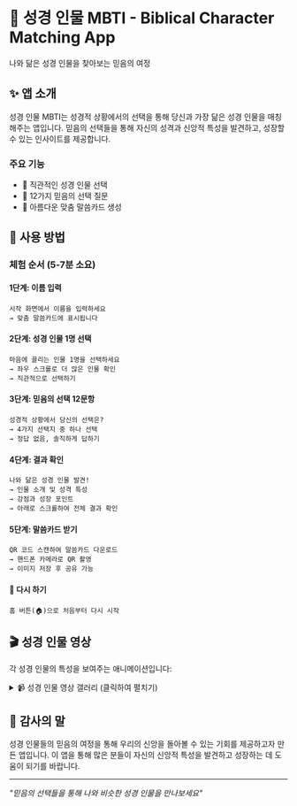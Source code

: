 # 📖 성경 인물 MBTI - Biblical Character Matching App

나와 닮은 성경 인물을 찾아보는 믿음의 여정

## ✨ 앱 소개

성경 인물 MBTI는 성경적 상황에서의 선택을 통해 당신과 가장 닮은 성경 인물을 매칭해주는 앱입니다. 믿음의 선택들을 통해 자신의 성격과 신앙적 특성을 발견하고, 성장할 수 있는 인사이트를 제공합니다.

### 주요 기능
- 🎯 직관적인 성경 인물 선택
- 📝 12가지 믿음의 선택 질문
- 🎨 아름다운 맞춤 말씀카드 생성


## 🚀 사용 방법

### 체험 순서 (5-7분 소요)

#### **1단계: 이름 입력**
```
시작 화면에서 이름을 입력하세요
→ 맞춤 말씀카드에 표시됩니다
```

#### **2단계: 성경 인물 1명 선택**
```
마음에 끌리는 인물 1명을 선택하세요
→ 좌우 스크롤로 더 많은 인물 확인
→ 직관적으로 선택하기
```

#### **3단계: 믿음의 선택 12문항**
```
성경적 상황에서 당신의 선택은?
→ 4가지 선택지 중 하나 선택
→ 정답 없음, 솔직하게 답하기
```

#### **4단계: 결과 확인**
```
나와 닮은 성경 인물 발견!
→ 인물 소개 및 성격 특성
→ 강점과 성장 포인트
→ 아래로 스크롤하여 전체 결과 확인
```

#### **5단계: 말씀카드 받기**
```
QR 코드 스캔하여 말씀카드 다운로드
→ 핸드폰 카메라로 QR 촬영
→ 이미지 저장 후 공유 가능
```

#### **🔄 다시 하기**
```
홈 버튼(🏠)으로 처음부터 다시 시작
```

## 🎬 성경 인물 영상

각 성경 인물의 특성을 보여주는 애니메이션입니다:

<details>
<summary>📹 성경 인물 영상 갤러리 (클릭하여 펼치기)</summary>

### 구약 인물들

<table>
  <tr>
    <td align="center">
      <img src="assets/videos/bible_people_gif/Noah.gif" width="200" alt="노아"><br>
      <b>노아 (Noah)</b>
    </td>
    <td align="center">
      <img src="assets/videos/bible_people_gif/Moses.gif" width="200" alt="모세"><br>
      <b>모세 (Moses)</b>
    </td>
    <td align="center">
      <img src="assets/videos/bible_people_gif/David.gif" width="200" alt="다윗"><br>
      <b>다윗 (David)</b>
    </td>
  </tr>
  <tr>
    <td align="center">
      <img src="assets/videos/bible_people_gif/Solomon.gif" width="200" alt="솔로몬"><br>
      <b>솔로몬 (Solomon)</b>
    </td>
    <td align="center">
      <img src="assets/videos/bible_people_gif/Daniel.gif" width="200" alt="다니엘"><br>
      <b>다니엘 (Daniel)</b>
    </td>
    <td align="center">
      <img src="assets/videos/bible_people_gif/Esther.gif" width="200" alt="에스더"><br>
      <b>에스더 (Esther)</b>
    </td>
  </tr>
  <tr>
    <td align="center">
      <img src="assets/videos/bible_people_gif/Deborah.gif" width="200" alt="드보라"><br>
      <b>드보라 (Deborah)</b>
    </td>
    <td align="center">
      <img src="assets/videos/bible_people_gif/Rebekah.gif" width="200" alt="리브가"><br>
      <b>리브가 (Rebekah)</b>
    </td>
    <td align="center">
      <img src="assets/videos/bible_people_gif/Joseph.gif" width="200" alt="요셉"><br>
      <b>요셉 (Joseph)</b>
    </td>
  </tr>
  <tr>
    <td align="center">
      <img src="assets/videos/bible_people_gif/Jeremiah.gif" width="200" alt="예레미야"><br>
      <b>예레미야 (Jeremiah)</b>
    </td>
    <td align="center" colspan="2"></td>
  </tr>
</table>

### 신약 인물들

<table>
  <tr>
    <td align="center">
      <img src="assets/videos/bible_people_gif/Mary.gif" width="200" alt="마리아"><br>
      <b>마리아 (Mary)</b>
    </td>
    <td align="center">
      <img src="assets/videos/bible_people_gif/Peter.gif" width="200" alt="베드로"><br>
      <b>베드로 (Peter)</b>
    </td>
    <td align="center">
      <img src="assets/videos/bible_people_gif/Paul.gif" width="200" alt="바울"><br>
      <b>바울 (Paul)</b>
    </td>
  </tr>
  <tr>
    <td align="center">
      <img src="assets/videos/bible_people_gif/Barnabas.gif" width="200" alt="바나바"><br>
      <b>바나바 (Barnabas)</b>
    </td>
    <td align="center">
      <img src="assets/videos/bible_people_gif/Luke.gif" width="200" alt="누가"><br>
      <b>누가 (Luke)</b>
    </td>
    <td align="center">
      <img src="assets/videos/bible_people_gif/ProdigalSon.gif" width="200" alt="탕자"><br>
      <b>탕자 (Prodigal Son)</b>
    </td>
  </tr>
</table>

</details>


## 🙏 감사의 말

성경 인물들의 믿음의 여정을 통해 우리의 신앙을 돌아볼 수 있는 기회를 제공하고자 만든 앱입니다. 이 앱을 통해 많은 분들이 자신의 신앙적 특성을 발견하고 성장하는 데 도움이 되기를 바랍니다.

---

*"믿음의 선택들을 통해 나와 비슷한 성경 인물을 만나보세요"*
